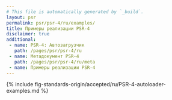 ```yaml
---
# This file is automatically generated by `_build`.
layout: psr
permalink: psr/psr-4/ru/examples/
title: Примеры реализации PSR-4
disclaimer: true
additional:
 - name: PSR-4: Автозагрузчик
   path: /pages/psr/psr-4/ru
 - name: Метадокумент PSR-4
   path: /pages/psr/psr-4/ru/meta
 - name: Примеры реализации PSR-4
---
```


{% include fig-standards-origin/accepted/ru/PSR-4-autoloader-examples.md %}